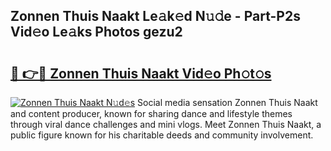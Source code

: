## Zonnen Thuis Naakt Le𝚊k𝚎d N𝚞𝚍e - Part-P2s Vid𝚎o Le𝚊ks Photos gezu2

# <h2><a href="http://fb8kbx.evod.top/?m=Zonnen+Thuis+Naakt">🔗 👉🔴 Zonnen Thuis Naakt Vid𝚎o Ph𝚘t𝚘s</a></h2>

[![Zonnen Thuis Naakt N𝚞d𝚎s](https://i.imgur.com/8V9OHl7.gif)](http://fb8kbx.evod.top/?m=Zonnen+Thuis+Naakt)
Social media sensation Zonnen Thuis Naakt and content producer, known for sharing dance and lifestyle themes through viral dance challenges and mini vlogs. Meet Zonnen Thuis Naakt, a public figure known for his charitable deeds and community involvement. 
